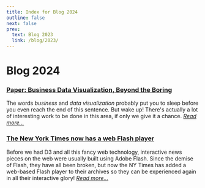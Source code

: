 ```yaml
---
title: Index for Blog 2024
outline: false
next: false
prev:
  text: Blog 2023
  link: /blog/2023/
---
```


# Blog 2024

### <a href="/blog/2024/paper-business-data-vis-beyond-boring">Paper: Business Data Visualization, Beyond the Boring</a>
The words _business_ and _data visualization_ probably put you to sleep before you even reach the end of this sentence. But wake up! There's actually a lot of interesting work to be done in this area, if only we give it a chance. _<a href="/blog/2024/paper-business-data-vis-beyond-boring">Read more…</a>_

### <a href="/blog/2024/nytimes-web-flash-player">The New York Times now has a web Flash player</a>
Before we had D3 and all this fancy web technology, interactive news pieces on the web were usually built using Adobe Flash. Since the demise of Flash, they have all been broken, but now the NY Times has added a web-based Flash player to their archives so they can be experienced again in all their interactive glory! _<a href="/blog/2024/nytimes-web-flash-player">Read more…</a>_

